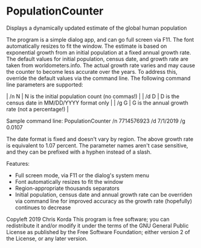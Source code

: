 # PopulationCounter

Displays a dynamically updated estimate of the global human population

The program is a simple dialog app, and can go full screen via F11. 
The font automatically resizes to fit the window. The estimate is 
based on exponential growth from an initial population at a fixed 
annual growth rate. The default values for initial population, 
census date, and growth rate are taken from worldometers.info. 
The actual growth rate varies and may cause the counter to become 
less accurate over the years. To address this, override the default 
values via the command line. The following command line parameters 
are supported:

| /n N  |  N is the initial population count (no commas!)   |
| /d D  |  D is the census date in MM/DD/YYYY format only   |
| /g G  |  G is the annual growth rate (not a percentage!)  |

Sample command line:
PopulationCounter /n 7714576923 /d 7/1/2019 /g 0.0107

The date format is fixed and doesn't vary by region. The above growth 
rate is equivalent to 1.07 percent. The parameter names aren't case 
sensitive, and they can be prefixed with a hyphen instead of a slash.

Features:
* Full screen mode, via F11 or the dialog's system menu
* Font automatically resizes to fit the window
* Region-appropriate thousands separators
* Initial population, census date and annual growth rate can be 
  overriden via command line for improved accuracy as the growth 
  rate (hopefully) continues to decrease

Copyleft 2019 Chris Korda
This program is free software; you can redistribute it and/or modify it
under the terms of the GNU General Public License as published by the Free
Software Foundation; either version 2 of the License, or any later version.
